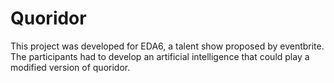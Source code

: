 # Quoridor
This project was developed for EDA6, a talent show proposed by eventbrite. The participants had to develop an artificial intelligence that could play a modified version of quoridor.
